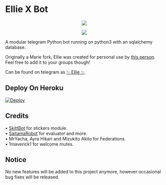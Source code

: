# Ellie X Bot

<p align="center">
  <img src="https://telegra.ph/file/4f469b7e02fa9586f442a.jpg">
</p>
<p align="center">
  <a href="https://www.python.org/"><img src="http://ForTheBadge.com/images/badges/made-with-python.svg"></a>
</p>

A modular telegram Python bot running on python3 with an sqlalchemy database.

Originally a Marie fork, Ellie was created for personal use by [this person](https://t.me/rishuxrose). Feel free to add it to your groups though!

Can be found on telegram as [✨ Ellie ✨](https://t.me/ellie_xbot).

## Deploy On Heroku

[![Deploy](https://www.herokucdn.com/deploy/button.svg)](https://heroku.com/deploy?template=https://github.com/rishudev/ElliexBot)

## Credits
• [SkittBot](https://github.com/skittles9823/SkittBot) for stickers module. </br>
• [SaitamaRobot](https://github.com/AnimeKaizoku/SaitamaRobot) for evaluator and more. </br>
• MrYacha, Ayra Hikari and Mizukito Akito for Federations. </br>
• 1maverick1 for welcome mutes.


## Notice
No new features will be added to this project anymore, however occasional bug fixes will be released.
